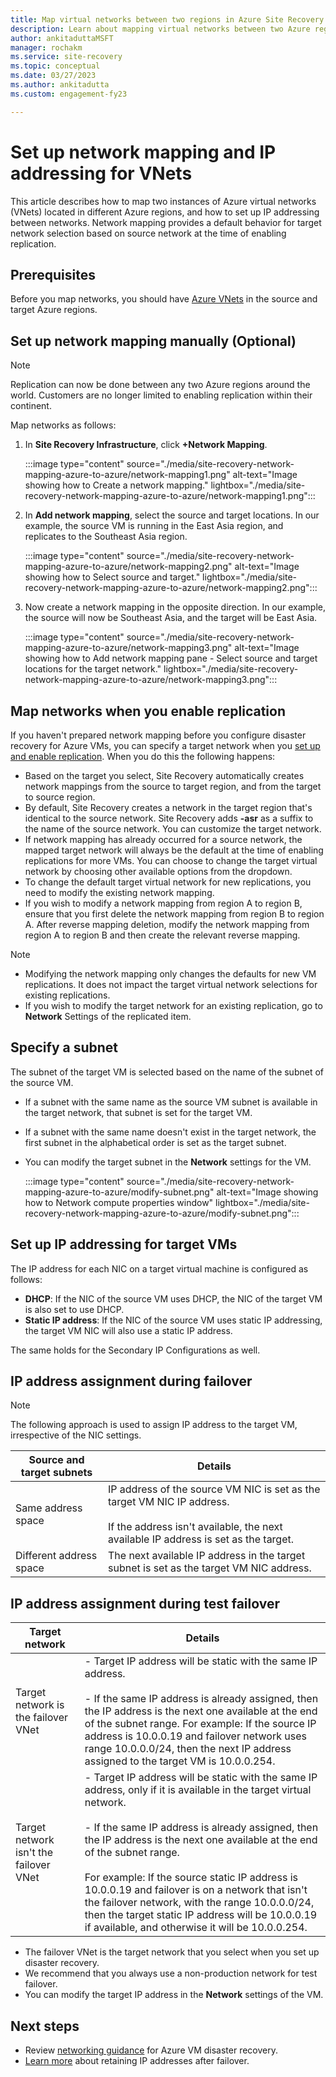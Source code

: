 ```yaml
---
title: Map virtual networks between two regions in Azure Site Recovery
description: Learn about mapping virtual networks between two Azure regions for Azure VM disaster recovery with Azure Site Recovery.
author: ankitaduttaMSFT
manager: rochakm
ms.service: site-recovery
ms.topic: conceptual
ms.date: 03/27/2023
ms.author: ankitadutta
ms.custom: engagement-fy23

---
```

# Set up network mapping and IP addressing for VNets

This article describes how to map two instances of Azure virtual networks (VNets) located in different Azure regions, and how to set up IP addressing between networks. Network mapping provides a default behavior for target network selection based on source network at the time of enabling replication.

## Prerequisites

Before you map networks, you should have [Azure VNets](../virtual-network/virtual-networks-overview.md) in the source and target Azure regions.

## Set up network mapping manually (Optional)

>[!NOTE]
> Replication can now be done between any two Azure regions around the world. Customers are no longer limited to enabling replication within their continent.

Map networks as follows:

1. In **Site Recovery Infrastructure**, click **+Network Mapping**.

    :::image type="content" source="./media/site-recovery-network-mapping-azure-to-azure/network-mapping1.png" alt-text="Image showing how to Create a network mapping." lightbox="./media/site-recovery-network-mapping-azure-to-azure/network-mapping1.png":::

3. In **Add network mapping**, select the source and target locations. In our example, the source VM is running in the East Asia region, and replicates to the Southeast Asia region.

    :::image type="content" source="./media/site-recovery-network-mapping-azure-to-azure/network-mapping2.png" alt-text="Image showing how to Select source and target." lightbox="./media/site-recovery-network-mapping-azure-to-azure/network-mapping2.png":::
3. Now create a network mapping in the opposite direction. In our example, the source will now be Southeast Asia, and the target will be East Asia.

    :::image type="content" source="./media/site-recovery-network-mapping-azure-to-azure/network-mapping3.png" alt-text="Image showing how to Add network mapping pane - Select source and target locations for the target network." lightbox="./media/site-recovery-network-mapping-azure-to-azure/network-mapping3.png":::


## Map networks when you enable replication

If you haven't prepared network mapping before you configure disaster recovery for Azure VMs, you can specify a target network when you [set up and enable replication](azure-to-azure-how-to-enable-replication.md). When you do this the following happens:

- Based on the target you select, Site Recovery automatically creates network mappings from the source to target region, and from the target to source region.
- By default, Site Recovery creates a network in the target region that's identical to the source network. Site Recovery adds **-asr** as a suffix to the name of the source network. You can customize the target network.
- If network mapping has already occurred for a source network, the mapped target network will always be the default at the time of enabling replications for more VMs. You can choose to change the target virtual network by choosing other available options from the dropdown.
- To change the default target virtual network for new replications, you need to modify the existing network mapping.
- If you wish to modify a network mapping from region A to region B, ensure that you first delete the network mapping from region B to region A. After reverse mapping deletion, modify the network mapping from region A to region B and then create the relevant reverse mapping.

>[!NOTE]
>* Modifying the network mapping only changes the defaults for new VM replications. It does not impact the target virtual network selections for existing replications.
>* If you wish to modify the target network for an existing replication, go to **Network** Settings of the replicated item.

## Specify a subnet

The subnet of the target VM is selected based on the name of the subnet of the source VM.

- If a subnet with the same name as the source VM subnet is available in the target network, that subnet is set for the target VM.
- If a subnet with the same name doesn't exist in the target network, the first subnet in the alphabetical order is set as the target subnet.
- You can modify the target subnet in the **Network** settings for the VM.

    :::image type="content" source="./media/site-recovery-network-mapping-azure-to-azure/modify-subnet.png" alt-text="Image showing how to Network compute properties window" lightbox="./media/site-recovery-network-mapping-azure-to-azure/modify-subnet.png":::

## Set up IP addressing for target VMs

The IP address for each NIC on a target virtual machine is configured as follows:

- **DHCP**: If the NIC of the source VM uses DHCP, the NIC of the target VM is also set to use DHCP.
- **Static IP address**: If the NIC of the source VM uses static IP addressing, the target VM NIC will also use a static IP address.

The same holds for the Secondary IP Configurations as well.

## IP address assignment during failover

>[!Note]
>The following approach is used to assign IP address to the target VM, irrespective of the NIC settings.

**Source and target subnets** | **Details**
--- | ---
Same address space | IP address of the source VM NIC is set as the target VM NIC IP address.<br/><br/> If the address isn't available, the next available IP address is set as the target.
Different address space | The next available IP address in the target subnet is set as the target VM NIC address.



## IP address assignment during test failover

**Target network** | **Details**
--- | ---
Target network is the failover VNet | - Target IP address will be static with the same IP address. <br/><br/>  - If the same IP address is already assigned, then the IP address is the next one available at the end of the subnet range. For example: If the source IP address is 10.0.0.19 and failover network uses range 10.0.0.0/24, then the next IP address assigned to the target VM is 10.0.0.254.
Target network isn't the failover VNet | - Target IP address will be static with the same IP address, only if it is available in the target virtual network. <br/><br/>  - If the same IP address is already assigned, then the IP address is the next one available at the end of the subnet range.<br/><br/> For example: If the source static IP address is 10.0.0.19 and failover is on a network that isn't the failover network, with the range 10.0.0.0/24, then the target static IP address will be 10.0.0.19 if available, and otherwise it will be 10.0.0.254.

- The failover VNet is the target network that you select when you set up disaster recovery.
- We recommend that you always use a non-production network for test failover.
- You can modify the target IP address in the **Network** settings of the VM.


## Next steps

- Review [networking guidance](./azure-to-azure-about-networking.md) for Azure VM disaster recovery.
- [Learn more](site-recovery-retain-ip-azure-vm-failover.md) about retaining IP addresses after failover.
